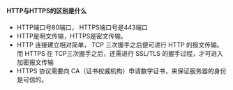 #### HTTP与HTTPS的区别是什么

- HTTP端口号80端口， HTTPS端口号是443端口
- HTTP是明文传输，HTTPS是密文传输。
- HTTP 连接建立相对简单， TCP 三次握手之后便可进行 HTTP 的报文传输。而 HTTPS 在 TCP三次握手之后，还需进行 SSL/TLS 的握手过程，才可进入加密报文传输
- HTTPS 协议需要向 CA（证书权威机构）申请数字证书，来保证服务器的身份是可信的。